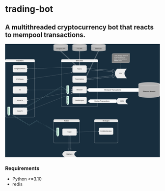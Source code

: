 # trading-bot

## A multithreaded cryptocurrency bot that reacts to mempool transactions.

![Engine Summary](./docs/trading-bot.drawio.png "Engine Summary")

### Requirements

* Python >=3.10
* redis
